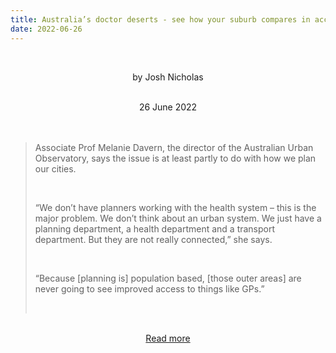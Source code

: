 ```yaml
---
title: Australia’s doctor deserts - see how your suburb compares in access to healthcare
date: 2022-06-26
---
```


<br><center>by Josh Nicholas</center><br>

<center>26 June 2022</center><br><br>

<blockquote><p>Associate Prof Melanie Davern, the director of the Australian Urban Observatory, says the issue is at least partly to do with how we plan our cities.</p><br>

<p>“We don’t have planners working with the health system – this is the major problem. We don’t think about an urban system. We just have a planning department, a health department and a transport department. But they are not really connected,” she says.</p><br>

<p>“Because [planning is] population based, [those outer areas] are never going to see improved access to things like GPs.”</p><br>

</blockquote><br>

<center><a href="https://www.theguardian.com/australia-news/datablog/2022/jun/27/australias-doctor-deserts-city-fringes-lag-behind-centres-in-healthcare">Read more</a></center>